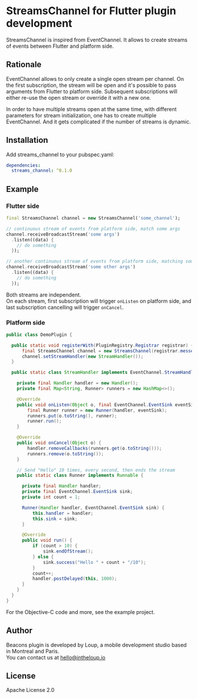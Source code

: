 # StreamsChannel for Flutter plugin development

StreamsChannel is inspired from EventChannel. It allows to create streams of events between Flutter and platform side.

## Rationale

EventChannel allows to only create a single open stream per channel.
On the first subscription, the stream will be open and it's possible to pass arguments from Flutter to platform side. Subsequent subscriptions will either re-use the open stream or override it with a new one.

In order to have multiple streams open at the same time, with different parameters for stream initialization, one has to create multiple EventChannel. And it gets complicated if the number of streams is dynamic.

## Installation

Add streams_channel to your pubspec.yaml:

```yaml
dependencies:
  streams_channel: ^0.1.0
```

## Example

### Flutter side

```dart
final StreamsChannel channel = new StreamsChannel('some_channel');

// continuous stream of events from platform side, match some args
channel.receiveBroadcastStream('some args')
  .listen((data) {
    // do something
  });

// another continuous stream of events from platform side, matching some other args
channel.receiveBroadcastStream('some other args')
  .listen((data) {
    // do something
  });
```

Both streams are independent.  
On each stream, first subscription will trigger `onListen` on platform side, and last subscription cancelling will trigger `onCancel`.


### Platform side

```java
public class DemoPlugin {

  public static void registerWith(PluginRegistry.Registrar registrar) {
      final StreamsChannel channel = new StreamsChannel(registrar.messenger(), "some_channel");
      channel.setStreamHandler(new StreamHandler());
  }

  public static class StreamHandler implements EventChannel.StreamHandler {

    private final Handler handler = new Handler();
    private final Map<String, Runner> runners = new HashMap<>();

    @Override
    public void onListen(Object o, final EventChannel.EventSink eventSink) {
        final Runner runner = new Runner(handler, eventSink);
        runners.put(o.toString(), runner);
        runner.run();
    }

    @Override
    public void onCancel(Object o) {
        handler.removeCallbacks(runners.get(o.toString()));
        runners.remove(o.toString());
    }

    // Send "Hello" 10 times, every second, then ends the stream
    public static class Runner implements Runnable {

      private final Handler handler;
      private final EventChannel.EventSink sink;
      private int count = 1;

      Runner(Handler handler, EventChannel.EventSink sink) {
          this.handler = handler;
          this.sink = sink;
      }

      @Override
      public void run() {
          if (count > 10) {
              sink.endOfStream();
          } else {
              sink.success("Hello " + count + "/10");
          }
          count++;
          handler.postDelayed(this, 1000);
      }
    }
  }
}
```

For the Objective-C code and more, see the example project.


## Author

Beacons plugin is developed by Loup, a mobile development studio based in Montreal and Paris.  
You can contact us at <hello@intheloup.io>


## License

Apache License 2.0

